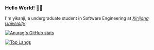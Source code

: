 ### Hello World! 👋👋

I'm yikanji, a undergraduate student in Software Engineering at _[Xinjiang University](http://ss.xju.edu.cn/)_.

<!-- Here are some ideas to get you started:

- 🔭 I’m currently working on ...
- 🌱 I’m currently learning ...
- 👯 I’m looking to collaborate on ...
- 🤔 I’m looking for help with ...
- 💬 Ask me about ...
- 📫 How to reach me: ...
- 😄 Pronouns: ...
- ⚡ Fun fact: ... -->

[![Anurag's GitHub stats](https://github-readme-stats.vercel.app/api?username=yikanji&show_icons=true&theme=radical)]()

[![Top Langs](https://github-readme-stats.vercel.app/api/top-langs/?username=yikanji&layout=compact&show_icons=true&theme=radical)](https://github.com/anuraghazra/github-readme-stats)
